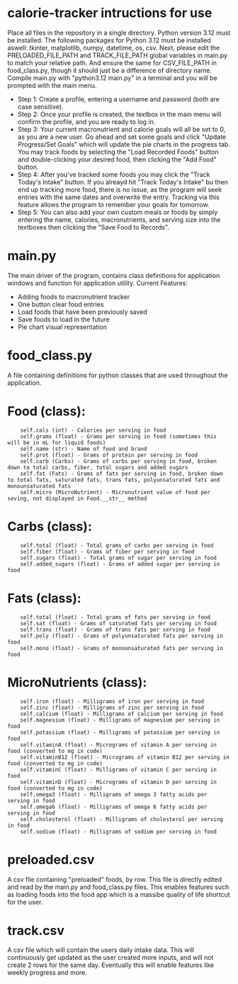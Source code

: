 # calorie-tracker intructions for use
Place all files in the repository in a single directory. Python version 3.12 must be installed. The following packages for Python 3.12 must be installed aswell: tkinter, matplotlib, numpy, datetime, os, csv. Next, please edit the PRELOADED_FILE_PATH and TRACK_FILE_PATH global variables in main.py to match your relative path. And ensure the same for CSV_FILE_PATH in food_class.py, though it should just be a difference of directory name. Compile main.py with "python3.12 main.py" in a terminal and you will be prompted with the main menu.

- Step 1: Create a profile, entering a username and password (both are case sensitive).
- Step 2: Once your profile is created, the textbox in the main menu will confirm the profile, and you are ready to log in.
- Step 3: Your current macronutrient and calorie goals will all be set to 0, as you are a new user. Go ahead and set some goals and click "Update Progress/Set Goals" which will update the pie charts in the progress tab. You may track foods by selecting the "Load Recorded Foods" button and double-clicking your desired food, then clicking the "Add Food" button.
- Step 4: After you've tracked some foods you may click the "Track Today's Intake" button. If you alreayd hit "Track Today's Intake" bu then end up tracking more food, there is no issue, as the program will seek entries with the same dates and overwrite the entry. Tracking via this feature allows the program to remember your goals for tomorrow.
- Step 5: You can also add your own custom meals or foods by simply entering the name, calories, macronutrients, and serving size into the textboxes then clicking the "Save Food to Records".


# main.py
The main driver of the program, contains class definitions for application windows and function for application utility.
Current Features:
- Adding foods to macronutrient tracker
- One button clear food entries
- Load foods that have been previously saved
- Save foods to load in the future
- Pie chart visual representation

# food_class.py
A file containing definitions for python classes that are used throughout the application.

# Food (class):
        self.cals (int) - Calories per serving in food
        self.grams (float) - Grams per serving in food (sometimes this will be in mL for liquid foods)
        self.name (str) - Name of food and brand
        self.prot (float) - Grams of protein per serving in food
        self.carb (Carbs) - Grams of carbs per serving in food, broken down to total carbs, fiber, total sugars and added sugars
        self.fat (Fats) - Grams of fats per serving in food, broken down to total fats, saturated fats, trans fats, polyunsaturated fats and monounsaturated fats
        self.micro (MicroNutrient) - Micronutrient value of food per seving, not displayed in Food.__str__ method

# Carbs (class):
        self.total (float) - Total grams of carbs per serving in food
        self.fiber (float) - Grams of fiber per serving in food
        self.sugars (float) - Total grams of sugar per serving in food
        self.added_sugars (float) - Grams of added sugar per serving in food

# Fats (class):
        self.total (float) - Total grams of fats per serving in food
        self.sat (float) - Grams of saturated fats per serving in food
        self.trans (float) - Grams of trans fats per serving in food
        self.poly (float) - Grams of polyunsaturated fats per serving in food
        self.mono (float) - Grams of monounsaturated fats per serving in food

# MicroNutrients (class):
        self.iron (float) - Milligrams of iron per serving in food
        self.zinc (float) - Milligrams of zinc per serving in food
        self.calcium (float) - Milligrams of calcium per serving in food
        self.magnesium (float) - Milligrams of magnesium per serving in food
        self.potassium (float) - Milligrams of potassium per serving in food
        self.vitaminA (float) - Micrograms of vitamin A per serving in food (converted to mg in code)
        self.vitaminB12 (float) - Micrograms of vitamin B12 per serving in food (converted to mg in code)
        self.vitaminC (float) - Milligrams of vitamin C per serving in food
        self.vitaminD (float) - Micrograms of vitamin D per serving in food (converted to mg in code)
        self.omega3 (float) - Milligrams of omega 3 fatty acids per serving in food
        self.omega6 (float) - Milligrams of omega 6 fatty acids per serving in food
        self.cholesterol (float) - Milligrams of cholesterol per serving in food
        self.sodium (float) - Milligrams of sodium per serving in food

# preloaded.csv
A csv file containing "preloaded" foods, by row. This file is directly edited and read by the main.py and food_class.py files. This enables features such as loading foods into the food app which is a massibe quality of life shortcut for the user.

# track.csv
A csv file which will contain the users daily intake data. This will continuously get updated as the user created more inputs, and will not create 2 rows for the same day. Eventually this will enable features like weekly progress and more.
